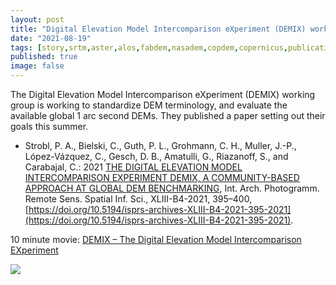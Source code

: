```yaml
---
layout: post
title: "Digital Elevation Model Intercomparison eXperiment (DEMIX) working group"
date: "2021-08-19"
tags: [story,srtm,aster,alos,fabdem,nasadem,copdem,copernicus,publication,demix]
published: true
image: false
---
```


The Digital Elevation Model Intercomparison eXperiment (DEMIX) working group is working to standardize DEM terminology, and evaluate the available global 1 arc second DEMs. They published a paper setting out their goals this summer.

- Strobl, P. A., Bielski, C., Guth, P. L., Grohmann, C. H., Muller, J.-P., López-Vázquez, C., Gesch, D. B., Amatulli, G., Riazanoff, S., and Carabajal, C.: 2021 [THE DIGITAL ELEVATION MODEL INTERCOMPARISON EXPERIMENT DEMIX, A COMMUNITY-BASED APPROACH AT GLOBAL DEM BENCHMARKING](https://doi.org/10.5194/isprs-archives-XLIII-B4-2021-395-2021), Int. Arch. Photogramm. Remote Sens. Spatial Inf. Sci., XLIII-B4-2021, 395–400, [https://doi.org/10.5194/isprs-archives-XLIII-B4-2021-395-2021](https://doi.org/10.5194/isprs-archives-XLIII-B4-2021-395-2021).

10 minute movie: [DEMIX – The Digital Elevation Model Intercomparison EXperiment](https://www.youtube.com/watch?v=veZA4O1rU28)


![]({{site.baseurl}}/uploads/img/demix/demix_group_photo.jpg)